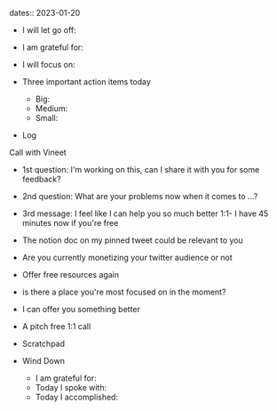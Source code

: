 dates:: 2023-01-20

- I will let go off:
- I am grateful for:
- I will focus on:

- Three important action items today
	- Big:
	- Medium:
	- Small:

- Log

Call with Vineet
- 1st question: I'm working on this, can I share it with you for some feedback?
- 2nd question: What are your problems now when it comes to ...?
- 3rd message: I feel like I can help you so much better 1:1- I have 45 minutes now if you're free

- The notion doc on my pinned tweet could be relevant to you
- Are you currently monetizing your twitter audience or not
- Offer free resources again
- is there a place you're most focused on in the moment?
- I can offer you something better
- A pitch free 1:1 call

- Scratchpad

- Wind Down
	- I am grateful for:
	- Today I spoke with:
	- Today I accomplished: